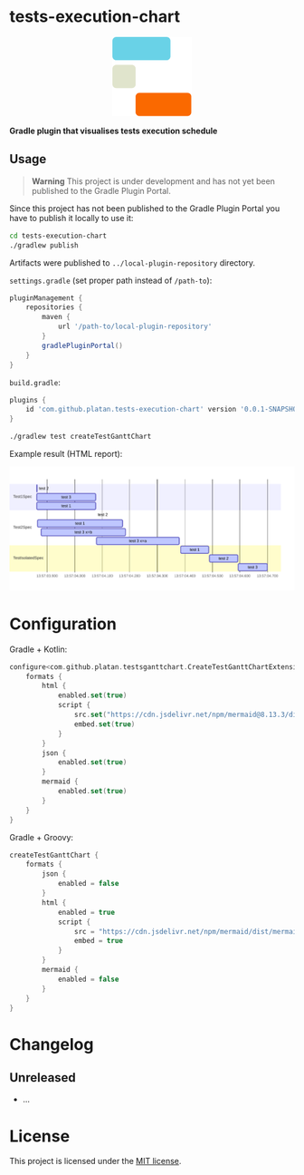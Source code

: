 # tests-execution-chart

<p align="center">
    <img src="src/etc/logo/logo.svg" height="140">
</p>

**Gradle plugin that visualises tests execution schedule**

## Usage

> **Warning**
> This project is under development and has not yet been published to the Gradle Plugin Portal.

Since this project has not been published to the Gradle Plugin Portal you have to publish it locally to use it:

```sh
cd tests-execution-chart
./gradlew publish
```
Artifacts were published to `../local-plugin-repository` directory.

`settings.gradle` (set proper path instead of `/path-to`):
```groovy
pluginManagement {
    repositories {
        maven {
            url '/path-to/local-plugin-repository'
        }
        gradlePluginPortal()
    }
}

```
`build.gradle`:
```groovy
plugins {
    id 'com.github.platan.tests-execution-chart' version '0.0.1-SNAPSHOT'
}
```

[//]: # (Gradle + Kotlin:)

[//]: # ()
[//]: # (```kotlin)

[//]: # (plugins {)

[//]: # (    id&#40;"com.github.platan.tests-execution-chart"&#41;)

[//]: # (})

[//]: # (```)

[//]: # ()
[//]: # (Gradle + Groovy:)

[//]: # ()
[//]: # (```groovy)

[//]: # (plugins {)

[//]: # (    id 'com.github.platan.tests-execution-chart')

[//]: # (})

[//]: # (```)

```sh
./gradlew test createTestGanttChart
```

Example result (HTML report):

<p align="center">
    <picture>
      <source media="(prefers-color-scheme: dark)" srcset=".readme/example_dark.svg">
      <img src=".readme/example.svg">
    </picture>
</p>

# Configuration

Gradle + Kotlin:

```kotlin
configure<com.github.platan.testsganttchart.CreateTestGanttChartExtension> {
    formats {
        html {
            enabled.set(true)
            script {
                src.set("https://cdn.jsdelivr.net/npm/mermaid@8.13.3/dist/mermaid.js")
                embed.set(true)
            }
        }
        json {
            enabled.set(true)
        }
        mermaid {
            enabled.set(true)
        }
    }
}
```

Gradle + Groovy:

```groovy
createTestGanttChart {
    formats {
        json {
            enabled = false
        }
        html {
            enabled = true
            script {
                src = "https://cdn.jsdelivr.net/npm/mermaid/dist/mermaid.min.js"
                embed = true
            }
        }
        mermaid {
            enabled = false
        }
    }
}
```

# Changelog

## Unreleased

- ...

# License

This project is licensed under the [MIT license](LICENSE).
